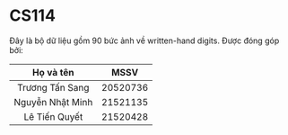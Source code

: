 # CS114
Đây là bộ dữ liệu gồm 90 bức ảnh về written-hand digits.
  Được đóng góp bởi:

|     Họ và tên     |    MSSV    |
| :---------------: | :--------: |
| Trương Tấn Sang   | 20520736   |
| Nguyễn Nhật Minh  | 21521135   |
| Lê Tiến Quyết     | 21520428   |

